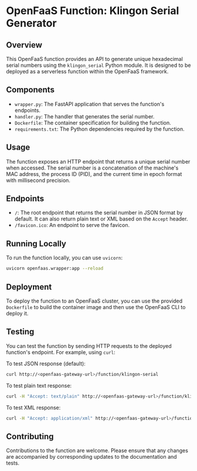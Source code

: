  # OpenFaaS Function: Klingon Serial Generator

 ## Overview

 This OpenFaaS function provides an API to generate unique hexadecimal serial numbers using the `klingon_serial` Python module. It is designed to be deployed as a serverless function within the OpenFaaS framework.

 ## Components

 - `wrapper.py`: The FastAPI application that serves the function's endpoints.
 - `handler.py`: The handler that generates the serial number.
 - `Dockerfile`: The container specification for building the function.
 - `requirements.txt`: The Python dependencies required by the function.

 ## Usage

 The function exposes an HTTP endpoint that returns a unique serial number when accessed. The serial number is a concatenation of the machine's MAC address, the process ID (PID), and the current time in epoch format with millisecond precision.

 ## Endpoints

 - `/`: The root endpoint that returns the serial number in JSON format by default. It can also return plain text or XML based on the `Accept` header.
 - `/favicon.ico`: An endpoint to serve the favicon.

 ## Running Locally

 To run the function locally, you can use `uvicorn`:

 ```bash
 uvicorn openfaas.wrapper:app --reload
 ```

 ## Deployment

 To deploy the function to an OpenFaaS cluster, you can use the provided `Dockerfile` to build the container image and then use the OpenFaaS CLI to deploy it.

 ## Testing

 You can test the function by sending HTTP requests to the deployed function's endpoint. For example, using `curl`:

To test JSON response (default):

 ```bash
 curl http://<openfaas-gateway-url>/function/klingon-serial
 ```
 To test plain text response:
 ```bash
 curl -H "Accept: text/plain" http://<openfaas-gateway-url>/function/klingon-serial
 ```
 To test XML response:
 ```bash
 curl -H "Accept: application/xml" http://<openfaas-gateway-url>/function/klingon-serial
 ```

 ## Contributing

 Contributions to the function are welcome. Please ensure that any changes are accompanied by corresponding updates to the documentation and tests.
